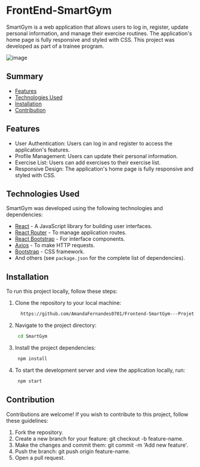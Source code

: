 # FrontEnd-SmartGym

SmartGym is a web application that allows users to log in, register, update personal information, and manage their exercise routines. The application's home page is fully responsive and styled with CSS. This project was developed as part of a trainee program.

![image](https://github.com/AmandaFernandes0701/Frontend-SmartGym---Projeto-Trainee/assets/116132492/4100b3a5-461e-4269-b907-7a8ef5bf1858)

## Summary

- [Features](#features)
- [Technologies Used](#technologies-used)
- [Installation](#installation)
- [Contribution](#contribution)

## Features

- User Authentication: Users can log in and register to access the application's features.
- Profile Management: Users can update their personal information.
- Exercise List: Users can add exercises to their exercise list.
- Responsive Design: The application's home page is fully responsive and styled with CSS.

## Technologies Used

SmartGym was developed using the following technologies and dependencies:

- [React](https://reactjs.org/) - A JavaScript library for building user interfaces.
- [React Router](https://reactrouter.com/) - To manage application routes.
- [React Bootstrap](https://react-bootstrap.github.io/) - For interface components.
- [Axios](https://axios-http.com/) - To make HTTP requests.
- [Bootstrap](https://getbootstrap.com/) - CSS framework.
- And others (see `package.json` for the complete list of dependencies).

## Installation

To run this project locally, follow these steps:

1. Clone the repository to your local machine:
   ```bash
     https://github.com/AmandaFernandes0701/Frontend-SmartGym---Projeto-Trainee.git
   
2. Navigate to the project directory:
   ```bash
    cd SmartGym

3. Install the project dependencies:
   ```bash
    npm install

4. To start the development server and view the application locally, run:
   ```bash
    npm start

## Contribution

Contributions are welcome! If you wish to contribute to this project, follow these guidelines:

1. Fork the repository.
2. Create a new branch for your feature: git checkout -b feature-name.
3. Make the changes and commit them: git commit -m 'Add new feature'.
4. Push the branch: git push origin feature-name.
5. Open a pull request.
